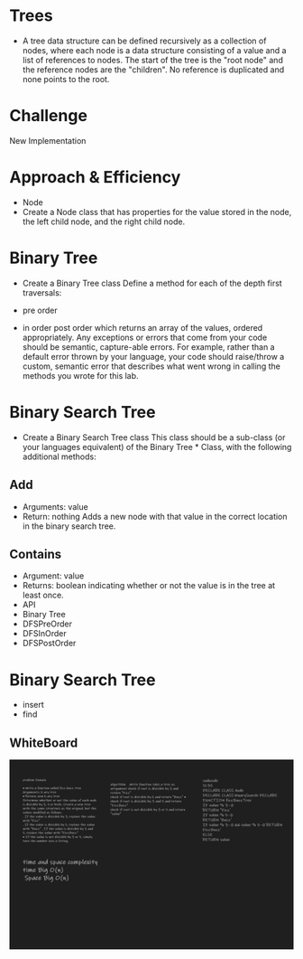 # Trees

* A tree data structure can be defined recursively as a collection of nodes, where each node is a data structure consisting of a value and a list of references to nodes. The start of the tree is the "root node" and the reference nodes are the "children". No reference is duplicated and none points to the root.

# Challenge
New Implementation

# Approach & Efficiency
* Node
* Create a Node class that has properties for the value stored in the node, the left child node, and the right child node.

# Binary Tree
* Create a Binary Tree class Define a method for each of the depth first traversals:

* pre order
* in order
post order which returns an array of the values, ordered appropriately. Any exceptions or errors that come from your code should be semantic, capture-able errors. For example, rather than a default error thrown by your language, your code should raise/throw a custom, semantic error that describes what went wrong in calling the methods you wrote for this lab.
# Binary Search Tree
* Create a Binary Search Tree class This class should be a sub-class (or your languages equivalent) of the Binary Tree * Class, with the following additional methods:

## Add
* Arguments: value
* Return: nothing Adds a new node with that value in the correct location in the binary search tree.
## Contains
* Argument: value
* Returns: boolean indicating whether or not the value is in the tree at least once.
* API
* Binary Tree
* DFSPreOrder
* DFSInOrder
* DFSPostOrder
# Binary Search Tree
* insert
* find


## WhiteBoard 

![](fuzzBuzz.png)